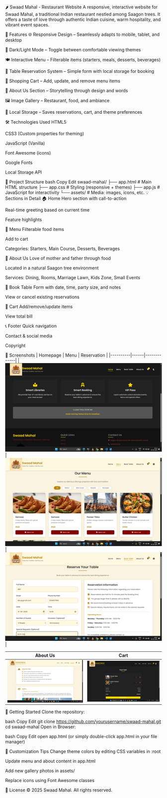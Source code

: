 🌶️ Swaad Mahal - Restaurant Website
A responsive, interactive website for Swaad Mahal, a traditional Indian restaurant nestled among Saagon trees. It offers a taste of love through authentic Indian cuisine, warm hospitality, and vibrant event spaces.

📌 Features
🌐 Responsive Design – Seamlessly adapts to mobile, tablet, and desktop

🌙 Dark/Light Mode – Toggle between comfortable viewing themes

🍽️ Interactive Menu – Filterable items (starters, meals, desserts, beverages)

📅 Table Reservation System – Simple form with local storage for booking

🛒 Shopping Cart – Add, update, and remove menu items

🏡 About Us Section – Storytelling through design and words

🖼️ Image Gallery – Restaurant, food, and ambiance

💾 Local Storage – Saves reservations, cart, and theme preferences

🛠 Technologies Used
HTML5

CSS3 (Custom properties for theming)

JavaScript (Vanilla)

Font Awesome (icons)

Google Fonts

Local Storage API

📂 Project Structure
bash
Copy
Edit
swaad-mahal/
├── app.html           # Main HTML structure
├── app.css            # Styling (responsive + themes)
├── app.js             # JavaScript for interactivity
└── assets/            # Media: images, icons, etc.
💡 Sections in Detail
🏠 Home
Hero section with call-to-action

Real-time greeting based on current time

Feature highlights

🍛 Menu
Filterable food items

Add to cart

Categories: Starters, Main Course, Desserts, Beverages

📖 About Us
Love of mother and father through food

Located in a natural Saagon tree environment

Services: Dining, Rooms, Marriage Lawn, Kids Zone, Small Events

📅 Book Table
Form with date, time, party size, and notes

View or cancel existing reservations

🛒 Cart
Add/remove/update items

View total bill

📞 Footer
Quick navigation

Contact & social media

Copyright

📸 Screenshots
| Homepage | Menu | Reservation |
|----------|------|-------------|
| ![Home](screenshots/home.png) | ![Menu](screenshots/menu.png) | ![Booking](screenshots/reservation.png) |

| About Us | Cart |
|----------|------|
| ![About](screenshots/about.png) | ![Cart](screenshots/cart.png) |

🚀 Getting Started
Clone the repository:

bash
Copy
Edit
git clone https://github.com/yourusername/swaad-mahal.git
cd swaad-mahal
Open in Browser:

bash
Copy
Edit
open app.html
(or simply double-click app.html in your file manager)

🔧 Customization Tips
Change theme colors by editing CSS variables in :root

Update menu and about content in app.html

Add new gallery photos in assets/

Replace icons using Font Awesome classes

📝 License
© 2025 Swaad Mahal. All rights reserved.
